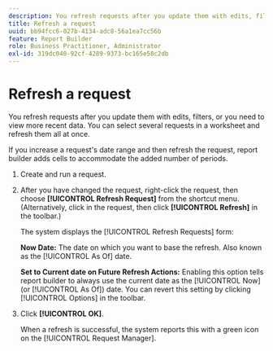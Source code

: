 ```yaml
---
description: You refresh requests after you update them with edits, filters, or you need to view more recent data. You can select several requests in a worksheet and refresh them all at once.
title: Refresh a request
uuid: bb94fcc6-027b-4134-adc8-56a1ea7cc56b
feature: Report Builder
role: Business Practitioner, Administrator
exl-id: 319dc040-92cf-4289-9373-bc165e58c2db
---
```

# Refresh a request

You refresh requests after you update them with edits, filters, or you need to view more recent data. You can select several requests in a worksheet and refresh them all at once.

If you increase a request's date range and then refresh the request, report builder adds cells to accommodate the added number of periods.

1. Create and run a request.
1. After you have changed the request, right-click the request, then choose **[!UICONTROL Refresh Request]** from the shortcut menu. (Alternatively, click in the request, then click **[!UICONTROL Refresh]** in the toolbar.)

   The system displays the [!UICONTROL Refresh Requests] form:

   **Now Date:** The date on which you want to base the refresh. Also known as the [!UICONTROL As Of] date.

   **Set to Current date on Future Refresh Actions:** Enabling this option tells report builder to always use the current date as the [!UICONTROL Now] (or [!UICONTROL As Of]) date. You can revert this setting by clicking [!UICONTROL Options] in the toolbar.
1. Click **[!UICONTROL OK]**.

   When a refresh is successful, the system reports this with a green icon on the [!UICONTROL Request Manager].
